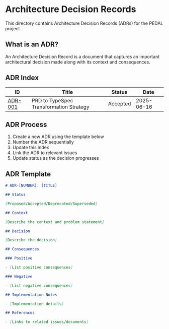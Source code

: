 # Architecture Decision Records

This directory contains Architecture Decision Records (ADRs) for the PEDAL project.

## What is an ADR?

An Architecture Decision Record is a document that captures an important architectural decision made along with its context and consequences.

## ADR Index

| ID | Title | Status | Date |
|----|-------|--------|------|
| [ADR-001](./001-prd-to-typespec-transformation.md) | PRD to TypeSpec Transformation Strategy | Accepted | 2025-06-16 |

## ADR Process

1. Create a new ADR using the template below
2. Number the ADR sequentially
3. Update this index
4. Link the ADR to relevant issues
5. Update status as the decision progresses

## ADR Template

```markdown
# ADR-[NUMBER]: [TITLE]

## Status

[Proposed/Accepted/Deprecated/Superseded]

## Context

[Describe the context and problem statement]

## Decision

[Describe the decision]

## Consequences

### Positive

- [List positive consequences]

### Negative

- [List negative consequences]

## Implementation Notes

- [Implementation details]

## References

- [Links to related issues/documents]
```
